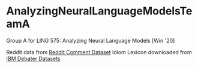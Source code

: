 # AnalyzingNeuralLanguageModelsTeamA
Group A for LING 575: Analyzing Neural Language Models [Win '20] 


Reddit data from [Reddit Comment Dataset](https://files.pushshift.io/reddit/comments/)
Idiom Lexicon downloaded from [IBM Debater Datasets](https://www.bing.com/search?q=project+debater+datasets&PC=U316&FORM=CHROMN)
